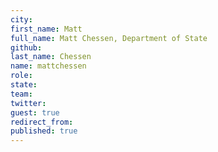 ```yaml
---
city: 
first_name: Matt
full_name: Matt Chessen, Department of State
github: 
last_name: Chessen
name: mattchessen
role: 
state: 
team: 
twitter: 
guest: true
redirect_from: 
published: true
---
```


